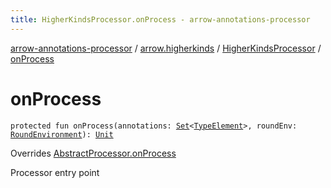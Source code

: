 ```yaml
---
title: HigherKindsProcessor.onProcess - arrow-annotations-processor
---
```


[arrow-annotations-processor](../../index.html) / [arrow.higherkinds](../index.html) / [HigherKindsProcessor](index.html) / [onProcess](./on-process.html)

# onProcess

`protected fun onProcess(annotations: `[`Set`](https://kotlinlang.org/api/latest/jvm/stdlib/kotlin.collections/-set/index.html)`<`[`TypeElement`](http://docs.oracle.com/javase/6/docs/api/javax/lang/model/element/TypeElement.html)`>, roundEnv: `[`RoundEnvironment`](http://docs.oracle.com/javase/6/docs/api/javax/annotation/processing/RoundEnvironment.html)`): `[`Unit`](https://kotlinlang.org/api/latest/jvm/stdlib/kotlin/-unit/index.html)

Overrides [AbstractProcessor.onProcess](../../arrow.common.utils/-abstract-processor/on-process.html)

Processor entry point

